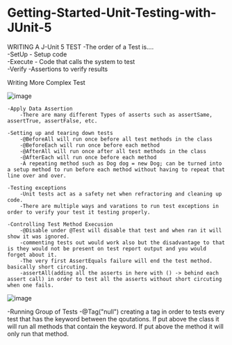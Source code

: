 # Getting-Started-Unit-Testing-with-JUnit-5

WRITING A J-Unit 5 TEST
 -The order of a Test is....                                                                                                                               
    -SetUp - Setup code                                                                                                                                     
    -Execute - Code that calls the system to test                                                                                                           
    -Verify -Assertions to verify results
    
   
    
Writing More Complex Test

![image](https://user-images.githubusercontent.com/107411441/196058893-bdefb042-0587-41ff-900b-54ff3719c353.png)


    -Apply Data Assertion
        -There are many different Types of asserts such as assertSame, assertTrue, assertFalse, etc.
        
    -Setting up and tearing down tests
        -@BeforeAll will run once before all test methods in the class
        -@BeforeEach will run once before each method
        -@AfterAll will run once after all test methods in the class
        -@AfterEach will run once before each method
        -A repeating method such as Dog dog = new Dog; can be turned into a setup method to run before each method without having to repeat that line over and over.
        
    -Testing exceptions
        -Unit tests act as a safety net when refractoring and cleaning up code.
        -There are multiple ways and varations to run test exceptions in order to verify your test it testing properly.
    
    -Controlling Test Method Execusion
        -@Disable under @Test will disable that test and when ran it will show it was ignored.
        -commenting tests out would work also but the disadvantage to that is they would not be present on test report output and you would forget about it.
        -The very first AssertEquals failure will end the test method. basically short circuting.
        -assertAll(adding all the asserts in here with () -> behind each assert call) in order to test all the asserts without short circuting when one fails.
        
![image](https://user-images.githubusercontent.com/107411441/196209757-e3aefb48-7ae7-4ddb-8bc4-c90308d8b47c.png)

   -Running Group of Tests
        -@Tag("null") creating a tag in order to tests every test that has the keyword between the qoutations. If put above the class it will run all methods that contain the keyword. If put above the method it will only run that method.
        
